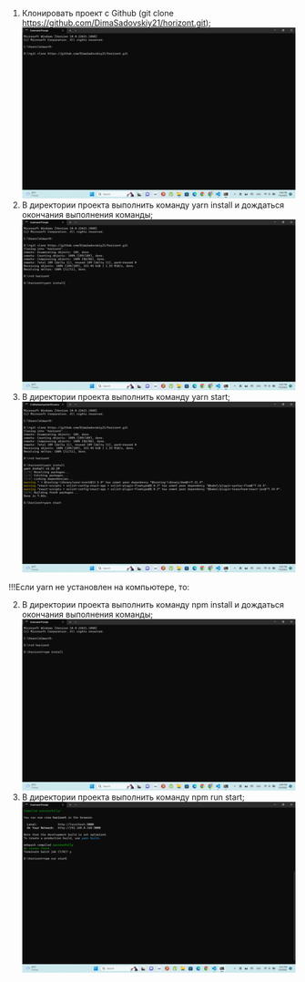 1) Клонировать проект с Github (git clone https://github.com/DimaSadovskiy21/horizont.git);
![Alt text](image.png)
2) В директории проекта выполнить команду yarn install и дождаться окончания выполнения команды;
![Alt text](image-1.png)
3) В директории проекта выполнить команду yarn start;
![Alt text](image-2.png)

!!!Если yarn не установлен на компьютере, то: 

2) В директории проекта выполнить команду npm install и дождаться окончания выполнения команды;
![Alt text](image-3.png)
3) В директории проекта выполнить команду npm run start;
![Alt text](image-4.png)